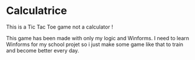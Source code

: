 # Calculatrice
This is a Tic Tac Toe game not a calculator !

This game has been made with only my logic and Winforms.
I need to learn Winforms for my school projet so i just make some game like that to train and become better every day.
